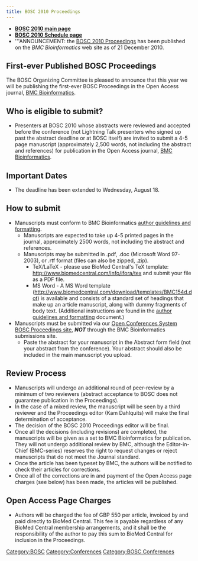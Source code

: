 ```yaml
---
title: BOSC 2010 Proceedings
---
```


-   **[ BOSC 2010 main page](BOSC_2010 "wikilink")**
-   **[ BOSC 2010 Schedule page](BOSC_2010_Schedule "wikilink")**
-   '''ANNOUNCEMENT: the [BOSC 2010
    Proceedings](http://www.biomedcentral.com/1471-2105/11?issue=S12)
    has been published on the *BMC Bioinformatics* web site as of 21
    December 2010.

First-ever Published BOSC Proceedings
-------------------------------------

The BOSC Organizing Committee is pleased to announce that this year we
will be publishing the first-ever BOSC Proceedings in the Open Access
journal, [BMC
Bioinformatics](http://www.biomedcentral.com/bmcbioinformatics/).

Who is eligible to submit?
--------------------------

-   Presenters at BOSC 2010 whose abstracts were reviewed and accepted
    before the conference (not Lightning Talk presenters who signed up
    past the abstract deadline or at BOSC itself) are invited to submit
    a 4-5 page manuscript (approximately 2,500 words, not including the
    abstract and references) for publication in the Open Access journal,
    [BMC
    Bioinformatics](http://www.biomedcentral.com/bmcbioinformatics/).

Important Dates
---------------

-   The deadline has been extended to Wednesday, August 18.

How to submit
-------------

-   Manuscripts must conform to BMC Bioinformatics [ author guidelines
    and
    formatting](Media:Instructions_for_authors_-_BMC_-_Appendix_A.pdf "wikilink").
    -   Manuscripts are expected to take up 4-5 printed pages in the
        journal, approximately 2500 words, not including the abstract
        and references.
    -   Manuscripts may be submitted in .pdf, .doc (Microsoft Word
        97-2003), or .rtf format (files can also be zipped, .zip).
        -   TeX/LaTeX - please use BioMed Central's TeX template:
            <http://www.biomedcentral.com/info/ifora/tex> and submit
            your file as a PDF file.
        -   MS Word - A MS Word
            template (http://www.biomedcentral.com/download/templates/BMC154d.dot)
            is available and consists of a standard set of headings that
            make up an article manuscript, along with dummy fragments of
            body text. (Additional instructions are found in the [
            author guidelines and
            formatting](Media:Instructions_for_authors_-_BMC_-_Appendix_A.pdf "wikilink") document.)
-   Manuscripts must be submitted via our [Open Conferences System BOSC
    Proceedings
    site](http://events.open-bio.org/BOSC2010-Proceedings/openconf.php),
    ***NOT*** through the BMC Bioinformatics submissions site.
    -   Paste the abstract for your manuscript in the Abstract form
        field (not your abstract from the conference). Your abstract
        should also be included in the main manuscript you upload.

Review Process
--------------

-   Manuscripts will undergo an additional round of peer-review by a
    minimum of two reviewers (abstract acceptance to BOSC does not
    guarantee publication in the Proceedings).
-   In the case of a mixed review, the manuscript will be seen by a
    third reviewer and the Proceedings editor (Kam Dahlquits) will make
    the final determination of acceptance.
-   The decision of the BOSC 2010 Proceedings editor will be final.
-   Once all the decisions (including revisions) are completed, the
    manuscripts will be given as a set to BMC Bioinformatics
    for publication. They will not undergo additional review by BMC,
    although the Editor-in-Chief (BMC-series) reserves the right to
    request changes or reject manuscripts that do not meet the
    Journal standard.
-   Once the article has been typeset by BMC, the authors will be
    notified to check their articles for corrections.
-   Once all of the corrections are in and payment of the Open Access
    page charges (see below) has been made, the articles will
    be published.

Open Access Page Charges
------------------------

-   Authors will be charged the fee of GBP 550 per article, invoiced by
    and paid directly to BioMed Central. This fee is payable regardless
    of any BioMed Central membership arrangements, and it shall be the
    responsibility of the author to pay this sum to BioMed Central for
    inclusion in the Proceedings.

<Category:BOSC> <Category:Conferences> [Category:BOSC
Conferences](Category:BOSC_Conferences "wikilink")
